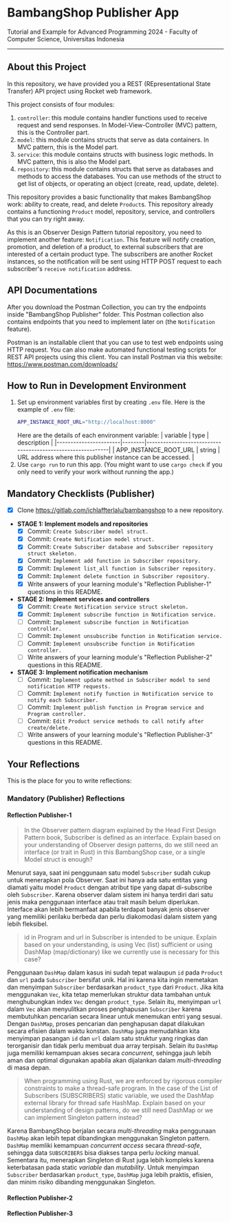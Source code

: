 # BambangShop Publisher App
Tutorial and Example for Advanced Programming 2024 - Faculty of Computer Science, Universitas Indonesia

---

## About this Project
In this repository, we have provided you a REST (REpresentational State Transfer) API project using Rocket web framework.

This project consists of four modules:
1.  `controller`: this module contains handler functions used to receive request and send responses.
    In Model-View-Controller (MVC) pattern, this is the Controller part.
2.  `model`: this module contains structs that serve as data containers.
    In MVC pattern, this is the Model part.
3.  `service`: this module contains structs with business logic methods.
    In MVC pattern, this is also the Model part.
4.  `repository`: this module contains structs that serve as databases and methods to access the databases.
    You can use methods of the struct to get list of objects, or operating an object (create, read, update, delete).

This repository provides a basic functionality that makes BambangShop work: ability to create, read, and delete `Product`s.
This repository already contains a functioning `Product` model, repository, service, and controllers that you can try right away.

As this is an Observer Design Pattern tutorial repository, you need to implement another feature: `Notification`.
This feature will notify creation, promotion, and deletion of a product, to external subscribers that are interested of a certain product type.
The subscribers are another Rocket instances, so the notification will be sent using HTTP POST request to each subscriber's `receive notification` address.

## API Documentations

After you download the Postman Collection, you can try the endpoints inside "BambangShop Publisher" folder.
This Postman collection also contains endpoints that you need to implement later on (the `Notification` feature).

Postman is an installable client that you can use to test web endpoints using HTTP request.
You can also make automated functional testing scripts for REST API projects using this client.
You can install Postman via this website: https://www.postman.com/downloads/

## How to Run in Development Environment
1.  Set up environment variables first by creating `.env` file.
    Here is the example of `.env` file:
    ```bash
    APP_INSTANCE_ROOT_URL="http://localhost:8000"
    ```
    Here are the details of each environment variable:
    | variable              | type   | description                                                |
    |-----------------------|--------|------------------------------------------------------------|
    | APP_INSTANCE_ROOT_URL | string | URL address where this publisher instance can be accessed. |
2.  Use `cargo run` to run this app.
    (You might want to use `cargo check` if you only need to verify your work without running the app.)

## Mandatory Checklists (Publisher)
-   [X] Clone https://gitlab.com/ichlaffterlalu/bambangshop to a new repository.
-   **STAGE 1: Implement models and repositories**
    -   [X] Commit: `Create Subscriber model struct.`
    -   [X] Commit: `Create Notification model struct.`
    -   [X] Commit: `Create Subscriber database and Subscriber repository struct skeleton.`
    -   [X] Commit: `Implement add function in Subscriber repository.`
    -   [X] Commit: `Implement list_all function in Subscriber repository.`
    -   [X] Commit: `Implement delete function in Subscriber repository.`
    -   [x] Write answers of your learning module's "Reflection Publisher-1" questions in this README.
-   **STAGE 2: Implement services and controllers**
    -   [x] Commit: `Create Notification service struct skeleton.`
    -   [x] Commit: `Implement subscribe function in Notification service.`
    -   [ ] Commit: `Implement subscribe function in Notification controller.`
    -   [ ] Commit: `Implement unsubscribe function in Notification service.`
    -   [ ] Commit: `Implement unsubscribe function in Notification controller.`
    -   [ ] Write answers of your learning module's "Reflection Publisher-2" questions in this README.
-   **STAGE 3: Implement notification mechanism**
    -   [ ] Commit: `Implement update method in Subscriber model to send notification HTTP requests.`
    -   [ ] Commit: `Implement notify function in Notification service to notify each Subscriber.`
    -   [ ] Commit: `Implement publish function in Program service and Program controller.`
    -   [ ] Commit: `Edit Product service methods to call notify after create/delete.`
    -   [ ] Write answers of your learning module's "Reflection Publisher-3" questions in this README.

## Your Reflections
This is the place for you to write reflections:

### Mandatory (Publisher) Reflections

#### Reflection Publisher-1
> In the Observer pattern diagram explained by the Head First Design Pattern book, Subscriber is defined as an interface. Explain based on your understanding of Observer design patterns, do we still need an interface (or trait in Rust) in this BambangShop case, or a single Model struct is enough?

Menurut saya, saat ini penggunaan satu model `Subscriber` sudah cukup untuk menerapkan pola Observer. Saat ini hanya ada satu entitas yang diamati yaitu model `Product` dengan atribut tipe yang dapat di-subscribe oleh `Subscriber`. Karena observer dalam sistem ini hanya terdiri dari satu jenis maka penggunaan interface atau trait masih belum diperlukan. Interface akan lebih bermanfaat apabila terdapat banyak jenis observer yang memiliki perilaku berbeda dan perlu diakomodasi dalam sistem yang lebih fleksibel.

> id in Program and url in Subscriber is intended to be unique. Explain based on your understanding, is using Vec (list) sufficient or using DashMap (map/dictionary) like we currently use is necessary for this case?

Penggunaan `DashMap` dalam kasus ini sudah tepat walaupun `id` pada `Product` dan `url` pada `Subscriber` bersifat unik. Hal ini karena kita ingin memetakan dan menyimpan `Subscriber` berdasarkan `product_type` dari `Product`. Jika kita menggunakan `Vec`, kita tetap memerlukan struktur data tambahan untuk menghubungkan index `Vec` dengan `product_type`. Selain itu, menyimpan `url` dalam `Vec` akan menyulitkan proses penghapusan `Subscriber` karena membutuhkan pencarian secara linear untuk menemukan entri yang sesuai. Dengan `DashMap`, proses pencarian dan penghapusan dapat dilakukan secara efisien dalam waktu konstan. `DashMap` juga memudahkan kita menyimpan pasangan `id` dan `url` dalam satu struktur yang ringkas dan terorganisir dan tidak perlu membuat dua array terpisah. Selain itu `DashMap` juga memiliki kemampuan akses secara _concurrent_, sehingga jauh lebih aman dan optimal digunakan apabila akan dijalankan dalam _multi-threading_ di masa depan.

> When programming using Rust, we are enforced by rigorous compiler constraints to make a thread-safe program. In the case of the List of Subscribers (SUBSCRIBERS) static variable, we used the DashMap external library for thread safe HashMap. Explain based on your understanding of design patterns, do we still need DashMap or we can implement Singleton pattern instead?

Karena BambangShop berjalan secara _multi-threading_ maka penggunaan `DashMap` akan lebih tepat dibandingkan menggunakan Singleton pattern. `DashMap` memliki kemampuan _concurrent access_ secara _thread-safe_, sehingga data `SUBSCRIBERS` bisa diakses tanpa perlu _locking_ manual. Sementara itu, menerapkan Singleton di Rust juga lebih  kompleks karena keterbatasan pada static _variable_ dan _mutability_. Untuk menyimpan `Subscriber` berdasarkan `product_type`, `DashMap` juga lebih praktis, efisien, dan minim risiko dibanding menggunakan Singleton.

#### Reflection Publisher-2

#### Reflection Publisher-3
